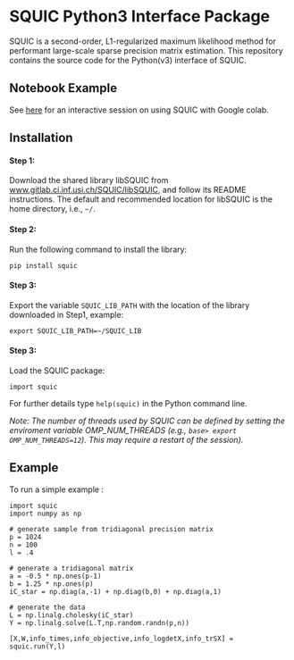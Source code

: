 # SQUIC Python3 Interface Package

SQUIC is a second-order, L1-regularized maximum likelihood method for performant large-scale sparse precision matrix estimation. This repository contains the source code for the Python(v3) interface of SQUIC. 


## Notebook Example
See [here](https://colab.research.google.com/drive/1iQB5hz07UMd5C1PR3w3xM3306BVcFGiO?usp=sharing) for an interactive session on using SQUIC with Google colab.  

## Installation

#### Step 1:
Download the shared library libSQUIC from www.gitlab.ci.inf.usi.ch/SQUIC/libSQUIC, and follow its README instructions. The default and recommended location for libSQUIC is the home directory, i.e., ``~/``.

#### Step 2:
Run the following command to install the library:
```angular2
pip install squic
```
#### Step 3:
Export the variable ``SQUIC_LIB_PATH`` with the location of the library downloaded in Step1, example:
```angular2
export SQUIC_LIB_PATH=~/SQUIC_LIB
```
#### Step 3:
Load the SQUIC package:
```angular2
import squic
```
For further details type ``help(squic)`` in the Python command line.

_Note: The number of threads used by SQUIC can be defined by setting the enviroment variable OMP_NUM_THREADS (e.g., ``base> export OMP_NUM_THREADS=12``). This may require a restart of the session)._

## Example

To run a simple example :

```angular2
import squic
import numpy as np

# generate sample from tridiagonal precision matrix
p = 1024
n = 100
l = .4

# generate a tridiagonal matrix
a = -0.5 * np.ones(p-1)
b = 1.25 * np.ones(p)
iC_star = np.diag(a,-1) + np.diag(b,0) + np.diag(a,1)

# generate the data
L = np.linalg.cholesky(iC_star)
Y = np.linalg.solve(L.T,np.random.randn(p,n))

[X,W,info_times,info_objective,info_logdetX,info_trSX] = squic.run(Y,l)
```

